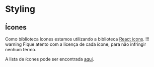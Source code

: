 <!--
 Copyright (c) 2023 Rafael F. Meneses
 
 This software is released under the MIT License.
 https://opensource.org/licenses/MIT
-->

# Styling

## Ícones

Como biblioteca ícones estamos utilizando a biblioteca [React icons](https://github.com/react-icons/react-icons). 
!!! warning
    Fique atento com a licença de cada ícone, para não infringir nenhum termo.


A lista de ícones pode ser encontrada [aqui](https://react-icons.github.io/react-icons/icons?name=di).